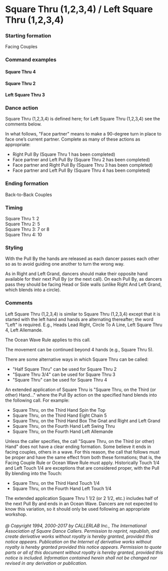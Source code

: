 
# Square Thru (1,2,3,4) / Left Square Thru (1,2,3,4)

### Starting formation

Facing Couples

### Command examples

#### Square Thru 4
#### Square Thru 2
#### Left Square Thru 3

### Dance action

Square Thru (1,2,3,4) is defined here; for Left Square Thru (1,2,3,4) see the comments below.

In what follows, "Face partner" means to make a 90-degree turn in place
to face one’s current partner.
Complete as many of these actions as appropriate:

- Right Pull By (Square Thru 1 has been completed)
- Face partner and Left Pull By (Square Thru 2 has been completed)
- Face partner and Right Pull By (Square Thru 3 has been completed)
- Face partner and Left Pull By (Square Thru 4 has been completed)

### Ending formation

Back-to-Back Couples

### Timing

Square Thru 1: 2  
Square Thru 2: 5  
Square Thru 3: 7 or 8  
Square Thru 4: 10

### Styling


With the Pull By the hands are released as each dancer passes each other
so as to avoid guiding one another to turn the wrong way.

As in Right and Left Grand, dancers should make their opposite hand
available for their next Pull By (or the next call). On each Pull By,
as dancers pass they should be facing Head or Side walls
(unlike Right And Left Grand, which blends into a circle).

### Comments

Left Square Thru (1,2,3,4) is similar to Square Thru (1,2,3,4) except
that it is started with the left hand and hands are alternating thereafter;
the word "Left" is required.
E.g., Heads Lead Right, Circle To A Line, Left Square Thru 4, Left Allemande.

The Ocean Wave Rule applies to this call.

The movement can be continued beyond 4 hands (e.g., Square Thru 5).

There are some alternative ways in which Square Thru can be called:

- "Half Square Thru" can be used for Square Thru 2
- "Square Thru 3/4" can be used for Square Thru 3
- "Square Thru" can be used for Square Thru 4


An extended application of Square Thru is
"Square Thru, on the Third (or other) Hand..."
where the Pull By action on the specified hand
blends into the following call. For example:

- Square Thru, on the Third Hand Spin the Top
- Square Thru, on the Third Hand Eight Chain 5
- Square Thru, on the Third Hand Box The Gnat and Right and Left Grand
- Square Thru, on the Fourth Hand Left Swing Thru
- Square Thru, on the Fourth Hand Left Allemande


Unless the caller specifies, the call
"Square Thru, on the Third (or other) Hand"
does not have a clear ending formation.
Some believe it ends in facing couples, others in a wave.
For this reason, the call that follows must be proper and have the same
effect from both these formations; that is, the Facing Couple Rule or
Ocean Wave Rule must apply. Historically Touch 1/4 and Left Touch 1/4 are
exceptions that are considered proper, with the Pull By blending into the Touch:

- Square Thru, on the Third Hand Touch 1/4
- Square Thru, on the Fourth Hand Left Touch 1/4


The extended application Square Thru 1 1/2 (or 2 1/2, etc.)
includes half of the next Pull By and ends in an Ocean Wave.
Dancers are not expected to know this variation, so it should only
be used following an appropriate workshop.

###### @ Copyright 1994, 2000-2017 by CALLERLAB Inc., The International Association of Square Dance Callers. Permission to reprint, republish, and create derivative works without royalty is hereby granted, provided this notice appears. Publication on the Internet of derivative works without royalty is hereby granted provided this notice appears. Permission to quote parts or all of this document without royalty is hereby granted, provided this notice is included. Information contained herein shall not be changed nor revised in any derivation or publication.
